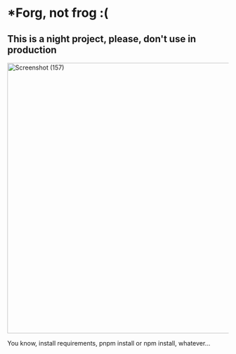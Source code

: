 # *Forg, not frog :(
## This is a night project, please, don't use in production
<img width="1352" height="616" alt="Screenshot (157)" src="https://github.com/user-attachments/assets/2f287265-3a29-43bc-99aa-0293869c8879" />

You know, install requirements, pnpm install or npm install, whatever...

